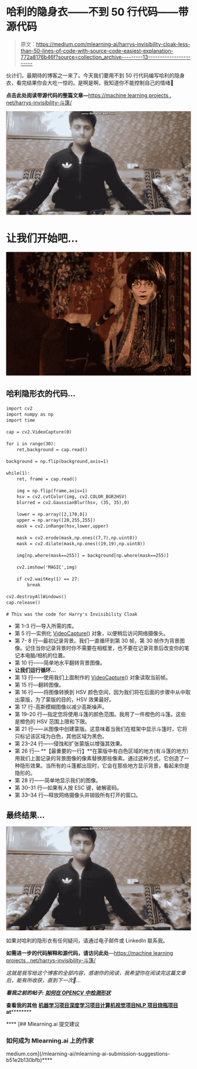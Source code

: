 # 哈利的隐身衣——不到 50 行代码——带源代码

> 原文：<https://medium.com/mlearning-ai/harrys-invisibility-cloak-less-than-50-lines-of-code-with-source-code-easiest-explanation-772a8176b46f?source=collection_archive---------13----------------------->

伙计们，最期待的博客之一来了。今天我们要用不到 50 行代码编写哈利的隐身衣，看完结果你会大吃一惊的。是啊是啊，我知道你不能控制自己的情绪🙂

**点击此处阅读带源代码的整篇文章—**[https://machine learning projects . net/harrys-invisibility-斗篷/](https://machinelearningprojects.net/harrys-invisibility-cloak/)

![](img/829b92a483b475cff19c3cef21f15000.png)

# 让我们开始吧…

![](img/65eb7f4ca4d5a34bb23d0b2fa780de88.png)

## 哈利隐形衣的代码…

```
import cv2
import numpy as np
import time

cap = cv2.VideoCapture(0)

for i in range(30):
    ret,background = cap.read()

background = np.flip(background,axis=1)

while(1):
    ret, frame = cap.read()

    img = np.flip(frame,axis=1)
    hsv = cv2.cvtColor(img, cv2.COLOR_BGR2HSV)
    blurred = cv2.GaussianBlur(hsv, (35, 35),0)

    lower = np.array([2,170,0])
    upper = np.array([28,255,255])
    mask = cv2.inRange(hsv,lower,upper)

    mask = cv2.erode(mask,np.ones((7,7),np.uint8))
    mask = cv2.dilate(mask,np.ones((19,19),np.uint8))

    img[np.where(mask==255)] = background[np.where(mask==255)]

    cv2.imshow('MAGIC',img)

    if cv2.waitKey(1) == 27:
        break

cv2.destroyAllWindows()
cap.release()

# This was the code for Harry's Invisibility Cloak
```

*   第 1–3 行—导入所需的库。
*   第 5 行—实例化 [VideoCapture()](https://docs.opencv.org/3.4/d8/dfe/classcv_1_1VideoCapture.html) 对象，以便稍后访问网络摄像头。
*   第 7- 8 行—最初记录背景。我们一直循环到第 30 帧，第 30 帧作为背景图像。记住当你记录背景时你不需要在相框里，也不要在记录背景后改变你的笔记本电脑/相机的位置。
*   第 10 行——简单地水平翻转背景图像。
*   **让我们运行循环…**
*   第 13 行——使用我们上面制作的 [VideoCapture()](https://docs.opencv.org/3.4/d8/dfe/classcv_1_1VideoCapture.html) 对象读取当前帧。
*   第 15 行—翻转图像。
*   第 16 行——将图像转换到 HSV 颜色空间，因为我们将在后面的步骤中从中取出蒙版，为了蒙版的目的，HSV 效果最好。
*   第 17 行-高斯模糊图像以减少高斯噪声。
*   第 19–20 行—指定您将使用斗篷的颜色范围。我用了一件橙色的斗篷。这些是橙色的 HSV 范围上限和下限。
*   第 21 行——从图像中创建蒙版。这意味着当我们在框架中显示斗篷时，它将只标记该区域为白色，其他区域为黑色。
*   第 23–24 行——侵蚀和扩张蒙版以增强其效果。
*   第 26 行— **【最重要的一行】**在蒙版中有白色区域的地方(有斗篷的地方)用我们上面记录的背景图像的像素替换那些像素。通过这种方式，它创造了一种隐形效果。当所有的斗篷都出现时，它会在那些地方显示背景，看起来你是隐形的。
*   第 28 行——简单地显示我们的图像。
*   第 30–31 行—如果有人按 ESC 键，破解密码。
*   第 33–34 行—释放网络摄像头并销毁所有打开的窗口。

## 最终结果…

![](img/829b92a483b475cff19c3cef21f15000.png)

如果对哈利的隐形衣有任何疑问，请通过电子邮件或 LinkedIn 联系我。

**如需进一步的代码解释和源代码，请访问此处**—[https://machine learning projects . net/harrys-invisibility-斗篷/](https://machinelearningprojects.net/harrys-invisibility-cloak/)

*这就是我写给这个博客的全部内容，感谢你的阅读，我希望你在阅读完这篇文章后，能有所收获，直到下一次👋…*

***看我之前的帖子:*** [***如何在 OPENCV 中检测形状***](https://machinelearningprojects.net/how-to-detect-shapes-in-opencv/)

**查看我的其他** [**机器学习项目**](https://machinelearningprojects.net/machine-learning-projects/)**[**深度学习项目**](https://machinelearningprojects.net/deep-learning-projects/)**[**计算机视觉项目**](https://machinelearningprojects.net/opencv-projects/)**[**NLP 项目**](https://machinelearningprojects.net/nlp-projects/)**[**烧瓶项目**](https://machinelearningprojects.net/flask-projects/) **at**********

****[](/mlearning-ai/mlearning-ai-submission-suggestions-b51e2b130bfb) [## Mlearning.ai 提交建议

### 如何成为 Mlearning.ai 上的作家

medium.com](/mlearning-ai/mlearning-ai-submission-suggestions-b51e2b130bfb)****